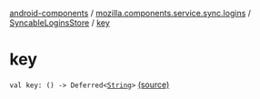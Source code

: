 [android-components](../../index.md) / [mozilla.components.service.sync.logins](../index.md) / [SyncableLoginsStore](index.md) / [key](./key.md)

# key

`val key: () -> Deferred<`[`String`](https://kotlinlang.org/api/latest/jvm/stdlib/kotlin/-string/index.html)`>` [(source)](https://github.com/mozilla-mobile/android-components/blob/master/components/service/sync-logins/src/main/java/mozilla/components/service/sync/logins/AsyncLoginsStorage.kt#L408)